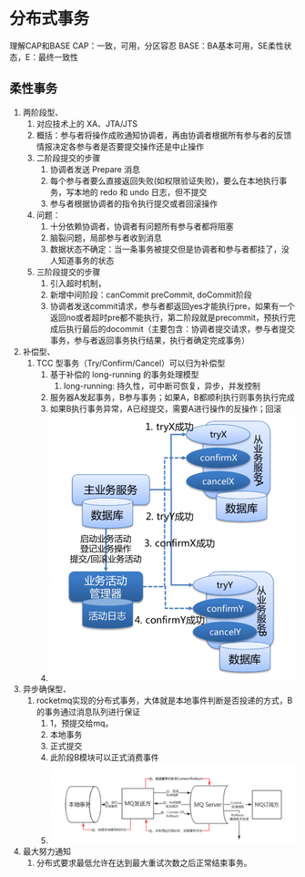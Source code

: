 # 分布式事务

理解CAP和BASE
CAP：一致，可用，分区容忍
BASE：BA基本可用，SE柔性状态，E：最终一致性

## 柔性事务
1. 两阶段型、
   1. 对应技术上的 XA、JTA/JTS
   2. 概括：参与者将操作成败通知协调者，再由协调者根据所有参与者的反馈情报决定各参与者是否要提交操作还是中止操作
   3. 二阶段提交的步骤
      1. 协调者发送 Prepare 消息
      2. 每个参与者要么直接返回失败(如权限验证失败)，要么在本地执行事务，写本地的 redo 和 undo 日志，但不提交
      3. 参与者根据协调者的指令执行提交或者回滚操作
   4. 问题：
      1. 十分依赖协调者，协调者有问题所有参与者都将阻塞
      2. 脑裂问题，局部参与者收到消息
      3. 数据状态不确定：当一条事务被提交但是协调者和参与者都挂了，没人知道事务的状态
   5. 三阶段提交的步骤
      1. 引入超时机制，
      2. 新增中间阶段：canCommit preCommit, doCommit阶段
      3. 协调者发送commit请求，参与者都返回yes才能执行pre，如果有一个返回no或者超时pre都不能执行，第二阶段就是precommit，预执行完成后执行最后的docommit（主要包含：协调者提交请求，参与者提交事务，参与者返回事务执行结果，执行者确定完成事务）
2. 补偿型、
   1. TCC 型事务（Try/Confirm/Cancel）可以归为补偿型
      1. 基于补偿的 long-running 的事务处理模型
         1. long-running: 持久性，可中断可恢复，异步，并发控制
      2. 服务器A发起事务，B参与事务；如果A，B都顺利执行则事务执行完成
      3. 如果B执行事务异常，A已经提交，需要A进行操作的反操作；回滚
      4. ![](/技术学习流程/pic/2023-07-06-09-47-56.png)
3. 异步确保型、
   1. rocketmq实现的分布式事务，大体就是本地事件判断是否投递的方式，B的事务通过消息队列进行保证
      1. 1，预提交给mq。
      2. 本地事务
      3. 正式提交
      4. 此阶段B模块可以正式消费事件
      5. ![](/技术学习流程/pic/2023-07-06-09-51-27.png)
4. 最大努力通知
   1. 分布式要求最低允许在达到最大重试次数之后正常结束事务。


